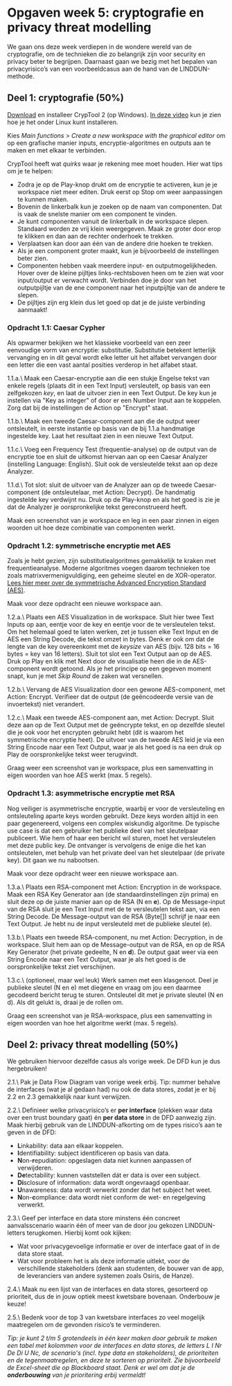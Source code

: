 # Opgaven week 5: cryptografie en privacy threat modelling

We gaan ons deze week verdiepen in de wondere wereld van de cryptografie, om de technieken die zo belangrijk zijn voor security en privacy beter te begrijpen. Daarnaast gaan we bezig met het bepalen van privacyrisico’s van een voorbeeldcasus aan de hand van de LINDDUN-methode. 

## Deel 1: cryptografie (50%)

[Download](https://www.cryptool.org/en/ct2/downloads/) en installeer CrypTool 2 (op Windows). [In deze video](https://www.youtube.com/watch?v=nTEj-lZ2V38) kun je zien hoe je het onder Linux kunt installeren.

Kies _Main functions_ > _Create a new workspace with the graphical editor_ om op een grafische manier inputs, encryptie-algoritmes en outputs aan te maken en met elkaar te verbinden.

CrypTool heeft wat _quirks_ waar je rekening mee moet houden. Hier wat tips om je te helpen:

* Zodra je op de Play-knop drukt om de encryptie te activeren, kun je je workspace niet meer editen. Druk eerst op Stop om weer aanpassingen te kunnen maken.
* Bovenin de linkerbalk kun je zoeken op de naam van componenten. Dat is vaak de snelste manier om een component te vinden.
* Je kunt componenten vanuit de linkerbalk in de workspace slepen. Standaard worden ze vrij klein weergegeven. Maak ze groter door erop te klikken en dan aan de rechter onderhoek te trekken.
* Verplaatsen kan door aan één van de andere drie hoeken te trekken.
* Als je een component groter maakt, kun je bijvoorbeeld de instellingen beter zien.
* Componenten hebben vaak meerdere input- en outputmogelijkheden. Hover over de kleine pijltjes links-rechtsboven heen om te zien wat voor input/output er verwacht wordt. Verbinden doe je door van het outputpijltje van de ene component naar het inputpijltje van de andere te slepen.
* De pijltjes zijn erg klein dus let goed op dat je de juiste verbinding aanmaakt!

### Opdracht 1.1: Caesar Cypher

Als opwarmer bekijken we het klassieke voorbeeld van een zeer eenvoudige vorm van encryptie: substitutie. Substitutie betekent letterlijk vervanging en in dit geval wordt elke letter uit het alfabet vervangen door een letter die een vast aantal posities verderop in het alfabet staat.

1.1.a.\ Maak een Caesar-encryptie aan die een stukje Engelse tekst van enkele regels (plaats dit in een Text Input) versleutelt, op basis van een zelfgekozen _key_, en laat de uitvoer zien in een Text Output. De key kun je instellen via "Key as integer" of door er een Number Input aan te koppelen. Zorg dat bij de instellingen de Action op "Encrypt" staat.

1.1.b.\ Maak een tweede Caesar-component aan die de output weer ontsleutelt, in eerste instantie op basis van de bij 1.1.a handmatige ingestelde key. Laat het resultaat zien in een nieuwe Text Output.

1.1.c.\ Voeg een Frequency Test (frequentie-analyse) op de output van de encryptie toe en sluit de uitkomst hiervan aan op een Caesar Analyzer (instelling Language: English). Sluit ook de versleutelde tekst aan op deze Analyzer.

1.1.d.\ Tot slot: sluit de uitvoer van de Analyzer aan op de tweede Caesar-component (de ontsleutelaar, met Action: Decrypt). De handmatig ingestelde key verdwijnt nu. Druk op de Play-knop en als het goed is zie je dat de Analyzer je oorspronkelijke tekst gereconstrueerd heeft.

Maak een screenshot van je workspace en leg in een paar zinnen in eigen woorden uit hoe deze combinatie van componenten werkt.

### Opdracht 1.2: symmetrische encryptie met AES

Zoals je hebt gezien, zijn substitutiealgoritmes gemakkelijk te kraken met frequentieanalyse. Moderne algoritmes voegen daarom technieken toe zoals matrixvermenigvuldiging, een geheime sleutel en de XOR-operator. [Lees hier meer over de symmetrische Advanced Encryption Standard (AES)](https://www.geeksforgeeks.org/advanced-encryption-standard-aes/).

Maak voor deze opdracht een nieuwe workspace aan.

1.2.a.\ Plaats een AES Visualization in de workspace. Sluit hier twee Text Inputs op aan, eentje voor de key en eentje voor de te versleutelen tekst. Om het helemaal goed te laten werken, zet je tussen elke Text Input en de AES een String Decode, die tekst omzet in bytes. Denk er ook om dat de lengte van de key overeenkomt met de _keysize_ van AES (bijv. 128 bits = 16 bytes = key van 16 letters). Sluit tot slot een Text Output aan op de AES. Druk op Play en klik met Next door de visualisatie heen die in de AES-component wordt getoond. Als je het principe op een gegeven moment snapt, kun je met _Skip Round_ de zaken wat versnellen.

1.2.b.\ Vervang de AES Visualization door een gewone AES-component, met Action: Encrypt. Verifieer dat de output (de geëncodeerde versie van de invoertekst) niet verandert.

1.2.c.\ Maak een tweede AES-component aan, met Action: Decrypt. Sluit deze aan op de Text Output met de geëncrypte tekst, en op dezelfde sleutel die je ook voor het encrypten gebruikt hebt (dit is waarom het symmetrische encryptie heet). De uitvoer van de tweede AES leid je via een String Encode naar een Text Output, waar je als het goed is na een druk op Play de oorspronkelijke tekst weer terugvindt.

Graag weer een screenshot van je workspace, plus een samenvatting in eigen woorden van hoe AES werkt (max. 5 regels).

### Opdracht 1.3: asymmetrische encryptie met RSA

Nog veiliger is asymmetrische encryptie, waarbij er voor de versleuteling en ontsleuteling aparte keys worden gebruikt. Deze keys worden altijd in een paar gegenereerd, volgens een complex wiskundig algoritme. De typische use case is dat een gebruiker het publieke deel van het sleutelpaar publiceert. Wie hem of haar een bericht wil sturen, moet het versleutelen met deze public key. De ontvanger is vervolgens de enige die het kan ontsleutelen, met behulp van het private deel van het sleutelpaar (de private key). Dit gaan we nu nabootsen.

Maak voor deze opdracht weer een nieuwe workspace aan.

1.3.a.\ Plaats een RSA-component met Action: Encryption in de workspace. Maak een RSA Key Generator aan (de standaardinstellingen zijn prima) en sluit deze op de juiste manier aan op de RSA (N en **e**). Op de Message-input van de RSA sluit je een Text Input met de te versleutelen tekst aan, via een String Decode. De Message-output van de RSA (Byte[]) schrijf je naar een Text Output. Je hebt nu de input versleuteld met de publieke sleutel (e).

1.3.b.\ Plaats een tweede RSA-component, nu met Action: Decryption, in de workspace. Sluit hem aan op de Message-output van de RSA, en op de RSA Key Generator (het private gedeelte, N en **d**). De output gaat weer via een String Encode naar een Text Output, waar je als het goed is de oorspronkelijke tekst ziet verschijnen.

1.3.c.\ (optioneel, maar wel leuk) Werk samen met een klasgenoot. Deel je publieke sleutel (N en e) met diegene en vraag om jou een daarmee gecodeerd bericht terug te sturen. Ontsleutel dit met je private sleutel (N en d). Als dit gelukt is, draai je de rollen om.

Graag een screenshot van je RSA-workspace, plus een samenvatting in eigen woorden van hoe het algoritme werkt (max. 5 regels).

## Deel 2: privacy threat modelling (50%)

We gebruiken hiervoor dezelfde casus als vorige week. De DFD kun je dus hergebruiken!

2.1.\ Pak je Data Flow Diagram van vorige week erbij. Tip: nummer behalve de interfaces (wat je al gedaan had) nu ook de data stores, zodat je er bij 2.2 en 2.3 gemakkelijk naar kunt verwijzen.

2.2.\ Definieer welke privacyrisico’s er **per interface** (plekken waar data over een trust boundary gaat) én **per data store** in de DFD aanwezig zijn. Maak hierbij gebruik van de LINDDUN-afkorting om de types risico’s aan te geven in de DFD:

* <b>L</b>inkability: data aan elkaar koppelen.
* <b>I</b>dentifiability: subject identificeren op basis van data.
* <b>N</b>on-<b>r</b>epudiation: opgeslagen data niet kunnen aanpassen of verwijderen.
* <b>De</b>tectability: kunnen vaststellen dát er data is over een subject.
* <b>Di</b>sclosure of information: data wordt ongevraagd openbaar.
* <b>U</b>nawareness: data wordt verwerkt zonder dat het subject het weet.
* <b>N</b>on-<b>c</b>ompliance: data wordt niet conform de wet- en regelgeving verwerkt.

2.3.\ Geef per interface en data store minstens één concreet aanvalsscenario waarin één of meer van de door jou gekozen LINDDUN-letters terugkomen. Hierbij komt ook kijken:

* Wat voor privacygevoelige informatie er over de interface gaat of in de data store staat.
* Wat voor probleem het is als deze informatie uitlekt, voor de verschillende stakeholders (denk aan studenten, de bouwer van de app, de leveranciers van andere systemen zoals Osiris, de Hanze).

2.4.\ Maak nu een lijst van de interfaces en data stores, gesorteerd op prioriteit, dus de in jouw optiek meest kwetsbare bovenaan. Onderbouw je keuze!

2.5.\ Bedenk voor de top 3 van kwetsbare interfaces zo veel mogelijk maatregelen om de gevonden risico’s te verminderen.

*Tip: je kunt 2 t/m 5 grotendeels in één keer maken door gebruik te maken een tabel met kolommen voor de interfaces en data stores, de letters L I Nr De Di U Nc, de scenario's (incl. type data en stakeholders), de prioriteiten en de tegenmaatregelen, en deze te sorteren op prioriteit. Zie bijvoorbeeld de Excel-sheet die op Blackboard staat. Denk er wel om dat je de **onderbouwing** van je prioritering erbij vermeldt!*